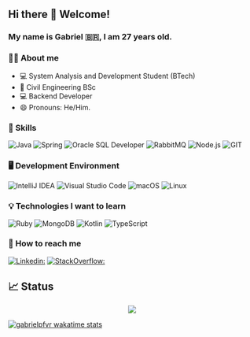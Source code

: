## Hi there 👋 Welcome!
### My name is Gabriel 🇧🇷, I am 27 years old.
### 👨‍💻 About me
- 💻 System Analysis and Development Student (BTech)
- 👷 Civil Engineering BSc
- 💻 Backend Developer
- 😄 Pronouns: He/Him.

 
### 📌 Skills
![Java](https://img.shields.io/badge/Java-ED8B00?style=for-the-badge&logo=java&logoColor=white)
![Spring](https://img.shields.io/badge/Spring-6DB33F?style=for-the-badge&logo=spring&logoColor=white)
![Oracle SQL Developer](https://img.shields.io/badge/Oracle-F80000?style=for-the-badge&logo=Oracle&logoColor=white)
![RabbitMQ](https://img.shields.io/badge/rabbitmq-%23FF6600.svg?&style=for-the-badge&logo=rabbitmq&logoColor=white)
![Node.js](https://img.shields.io/badge/Node.js-43853D?style=for-the-badge&logo=node.js&logoColor=whit)
![GIT](https://img.shields.io/badge/GIT-E44C30?style=for-the-badge&logo=git&logoColor=white)


### 🖥️ Development Environment
![IntelliJ IDEA](https://img.shields.io/badge/IntelliJ_IDEA-000000.svg?style=for-the-badge&logo=intellij-idea&logoColor=white)
![Visual Studio Code](https://img.shields.io/badge/Visual_Studio_Code-0078D4?style=for-the-badge&logo=visual%20studio%20code&logoColor=white)
![macOS](https://img.shields.io/badge/mac%20os-000000?style=for-the-badge&logo=macos&logoColor=F0F0F0)
![Linux](https://img.shields.io/badge/Linux-FCC624?style=for-the-badge&logo=linux&logoColor=black)

### :bulb: Technologies I want to learn
![Ruby](https://img.shields.io/badge/Ruby-CC342D?style=for-the-badge&logo=ruby&logoColor=white)
![MongoDB](https://img.shields.io/badge/MongoDB-%234ea94b.svg?style=for-the-badge&logo=mongodb&logoColor=white)
![Kotlin](https://img.shields.io/badge/kotlin-%237F52FF.svg?style=for-the-badge&logo=kotlin&logoColor=white)
![TypeScript](https://img.shields.io/badge/TypeScript-007ACC?style=for-the-badge&logo=typescript&logoColor=white)

### 👨 How to reach me
[![Linkedin:](https://img.shields.io/badge/LinkedIn-0077B5?style=for-the-badge&logo=linkedin&logoColor=white&link=https://www.linkedin.com/in/gabriel-monteiro-motta/)](https://www.linkedin.com/in/gabriel-monteiro-motta/)
[![StackOverflow:](https://img.shields.io/badge/Stack_Overflow-FE7A16?style=for-the-badge&logo=stack-overflow&logoColor=white)](https://stackoverflow.com/users/19055987/gabriel-monteiro-motta)



## 📈 Status
<p align='center'>
<img src="https://github-readme-stats.vercel.app/api/top-langs/?username=gabrielpfvr&layout=compact&theme=nord"> </img>
</p>


[![gabrielpfvr wakatime stats](https://wakatime.com/share/@gabrielpfvr/3ad6506e-a045-4295-88cd-60880d266a3c.svg)](https://github.com/gabrielpfvr/)






<!--
**gabrielpfvr/gabrielpfvr** is a ✨ _special_ ✨ repository because its `README.md` (this file) appears on your GitHub profile.

Here are some ideas to get you started:

- 🔭 I’m currently working on ...
- 🌱 I’m currently learning ...
- 👯 I’m looking to collaborate on ...
- 🤔 I’m looking for help with ...
- 💬 Ask me about ...
- 📫 How to reach me: ...
- 😄 Pronouns: ...
- ⚡ Fun fact: ...
-->
